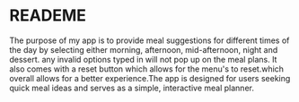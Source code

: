 # READEME
The purpose of my app is to provide meal suggestions for different times of the day by selecting either morning, afternoon, mid-afternoon, night and dessert. any invalid options typed in will not pop up on the meal plans. It also comes with a reset button which allows for the menu's to reset.which overall allows for a better experience.The app is designed for users seeking quick meal ideas and serves as a simple, interactive meal planner.
